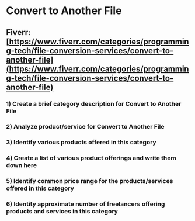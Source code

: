 # Convert to Another File
## Fiverr: [https://www.fiverr.com/categories/programming-tech/file-conversion-services/convert-to-another-file](https://www.fiverr.com/categories/programming-tech/file-conversion-services/convert-to-another-file)
### 1) Create a brief category description for Convert to Another File
### 2) Analyze product/service for Convert to Another File
### 3) Identify various products offered in this category
### 4) Create a list of various product offerings and write them down here
### 5) Identify common price range for the products/services offered in this category
### 6) Identity approximate number of freelancers offering products and services in this category
